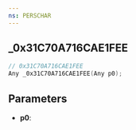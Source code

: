 ```yaml
---
ns: PERSCHAR
---
```

## _0x31C70A716CAE1FEE

```c
// 0x31C70A716CAE1FEE
Any _0x31C70A716CAE1FEE(Any p0);
```

## Parameters
* **p0**:
